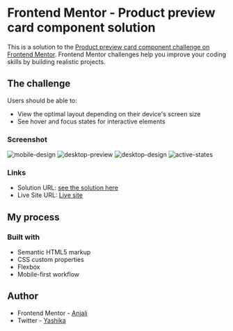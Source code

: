 # Frontend Mentor - Product preview card component solution

This is a solution to the [Product preview card component challenge on Frontend Mentor](https://www.frontendmentor.io/challenges/product-preview-card-component-GO7UmttRfa). Frontend Mentor challenges help you improve your coding skills by building realistic projects. 

## The challenge

Users should be able to:

- View the optimal layout depending on their device's screen size
- See hover and focus states for interactive elements

### Screenshot

![mobile-design](https://github.com/Anjali-Git-Hub/Product-Preview-Card-/assets/122084921/dc73537c-d4d9-4798-b0bf-03cd9807cc9f)
![desktop-preview](https://github.com/Anjali-Git-Hub/Product-Preview-Card-/assets/122084921/b029347c-db02-405f-9b85-9eb8469fb4ea)
![desktop-design](https://github.com/Anjali-Git-Hub/Product-Preview-Card-/assets/122084921/08b79920-adbc-4509-b638-5f9b07df44bd)
![active-states](https://github.com/Anjali-Git-Hub/Product-Preview-Card-/assets/122084921/2f24c608-d13d-475b-b8a7-b8ae88919300)


### Links

- Solution URL: [see the solution here ](https://github.com/Anjali-Git-Hub/Product-Preview-Card-.git)
- Live Site URL: [Live site ](https://anjali-git-hub.github.io/Product-Preview-Card-/)

## My process

### Built with

- Semantic HTML5 markup
- CSS custom properties
- Flexbox
- Mobile-first workflow

## Author

- Frontend Mentor - [Anjali](https://www.frontendmentor.io/profile/Anjali-Git-Hub)
- Twitter - [Yashika](https://twitter.com/yashika_22)
